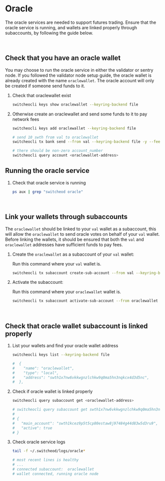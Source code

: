 # Oracle

The oracle services are needed to support futures trading. Ensure that the oracle service is running, and wallets are linked properly through subaccounts, by following the guide below.

<br>

## Check that you have an oracle wallet

You may choose to run the oracle service in either the validator or sentry node. If you followed the validator node setup guide, the oracle wallet is already created with the name `oraclewallet`. The oracle account will only be created if someone send funds to it.


1. Check that oraclewallet exist

    ```bash
    switcheocli keys show oraclewallet --keyring-backend file
    ```

2. Otherwise create an oraclewallet and send some funds to it to pay network fees

    ```bash
    switcheocli keys add oraclewallet --keyring-backend file
    ```

    ```bash
    # send 10 swth from val to oraclewallet
    switcheocli tx bank send --from val --keyring-backend file -y --fees 100000000swth -b block val <oraclewallet-address> 1000000000swth
    ```

    ```bash
    # there should be non-zero account_number
    switcheocli query account <oraclewallet-address>
    ```

## Running the oracle service

1. Check that oracle service is running

    ```bash
    ps aux | grep "switcheod oracle"
    ```

<br>

## Link your wallets through subaccounts

The `oraclewallet` should be linked to your `val` wallet as a subaccount, this will allow the `oraclewallet` to send oracle votes on behalf of your `val` wallet.
Before linking the wallets, it should be ensured that both the `val` and `oraclewallet` addresses have sufficient funds to pay fees.

1. Create the `oraclewallet` as a subaccount of your `val` wallet:

    Run this command where your `val` wallet is.

    ```bash
    switcheocli tx subaccount create-sub-account --from val --keyring-backend file -y --fees 100000000swth -b block val <oraclewallet-swth-address> <val-swth-address>
    ```

2. Activate the subaccount:

    Run this command where your `oraclewallet` wallet is.

    ```bash
    switcheocli tx subaccount activate-sub-account --from oraclewallet --keyring-backend file -y --fees 100000000swth -b block oraclewallet <oraclewallet-swth-address> <val-swth-address>
    ```

<br>

## Check that oracle wallet subaccount is linked properly

1. List your wallets and find your oracle wallet address

    ```bash
    switcheocli keys list --keyring-backend file

    #  {
    #    "name": "oraclewallet",
    #    "type": "local",
    #    "address": "swth1x7nw6vkkwgnzlchkw9q0ma5hn3nqkcx4d3d5nc",
    #  },
    ```

2. Check if oracle wallet is linked properly

    ```bash
    switcheocli query subaccount get <oraclewallet-address>

    # switcheocli query subaccount get swth1x7nw6vkkwgnzlchkw9q0ma5hn3nqkcx4d3d5nc
    #
    # {
    #   "main_account": "swth1kcez9p5t5cp80estaw8j97484g44d83w5d3ru9",
    #   "active": true
    # }
    ```

3. Check oracle service logs

    ```bash
    tail -f ~/.switcheod/logs/oracle*

    # most recent lines is healthy
    # ...
    # connected subaccount:  oraclewallet
    # wallet connected, running oracle node
    ```
